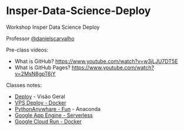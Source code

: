 # Insper-Data-Science-Deploy
Workshop Insper Data Science Deploy

Professor [@danielscarvalho]()

Pre-class videos:

- What is GitHub? https://www.youtube.com/watch?v=w3jLJU7DT5E
- What is GitHub Pages? https://www.youtube.com/watch?v=2MsN8gpT6jY

Classes notes:

- [Deploy](deploy-001.ipynb) - Visão Geral
- [VPS Deploy - Docker](box-deploy-002.ipynb)
- [PythonAnywhare - Fun](pythonanywhare-003.ipynb) - Anaconda
- [Google App Engine - Serverless](GoogleAppEngine-0004.ipynb)
- [Google Cloud Run - Docker](GoogleCloudRun-005.ipynb)
